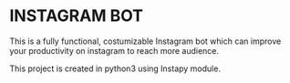 # INSTAGRAM BOT
This is a fully functional, costumizable Instagram bot which can improve your productivity on instagram to reach more audience.

This project is created in python3 using Instapy module.
